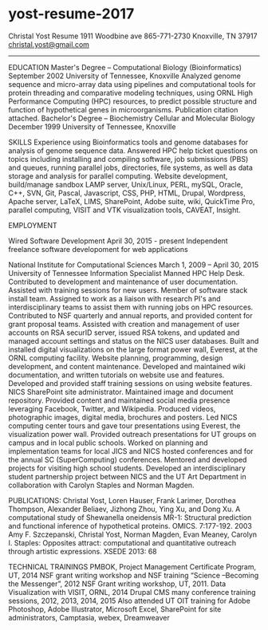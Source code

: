 # yost-resume-2017
Christal Yost Resume
1911 Woodbine ave 865-771-2730
Knoxville, TN 37917 christal.yost@gmail.com
____________________________________________________________________________________________________________
EDUCATION
Master's Degree – Computational Biology (Bioinformatics) September 2002
University of Tennessee, Knoxville
Analyzed genome sequence and micro-array data using pipelines and computational tools for protein threading
and comparative modeling techniques, using ORNL High Performance Computing (HPC) resources, to predict
possible structure and function of hypothetical genes in microorganisms. Publication citation attached.
Bachelor's Degree – Biochemistry Cellular and Molecular Biology December 1999
University of Tennessee, Knoxville

SKILLS
Experience using Bioinformatics tools and genome databases for analysis of genome sequence data. Answered
HPC help ticket questions on topics including installing and compiling software, job submissions (PBS) and
queues, running parallel jobs, directories, file systems, as well as data storage and analysis for parallel
computing. Website development, build/manage sandbox LAMP server, Unix/Linux, PERL, mySQL, Oracle,
C++, SVN, Git, Pascal, Javascript, CSS, PHP, HTML, Drupal, Wordpress, Apache server, LaTeX, LIMS,
SharePoint, Adobe suite, wiki, QuickTime Pro, parallel computing, VISIT and VTK visualization tools,
CAVEAT, Insight.

EMPLOYMENT

Wired Software Development   April 30, 2015 - present
Independent freelance software developoment for web applications

National Institute for Computational Sciences March 1, 2009 – April 30, 2015
University of Tennessee
Information Specialist
Manned HPC Help Desk. Contributed to development and maintenance of user documentation. Assisted with
training sessions for new users. Member of software stack install team. Assigned to work as a liaison with
research PI's and interdisciplinary teams to assist them with running jobs on HPC resources. Contributed to
NSF quarterly and annual reports, and provided content for grant proposal teams. Assisted with creation and
management of user accounts on RSA securID server, issued RSA tokens, and updated and managed account
settings and status on the NICS user databases. Built and installed digital visualizations on the large format
power wall, Everest, at the ORNL computing facility.
Website planning, programming, design development, and content maintenance. Developed and maintained
wiki documentation, and written tutorials on website use and features. Developed and provided staff training
sessions on using website features. NICS SharePoint site administrator. Maintained image and document
repository.
Provided content and maintained social media presence leveraging Facebook, Twitter, and Wikipedia.
Produced videos, photographic images, digital media, brochures and posters. Led NICS computing center
tours and gave tour presentations using Everest, the visualization power wall. Provided outreach presentations
for UT groups on campus and in local public schools. Worked on planning and implementation teams for local
JICS and NICS hosted conferences and for the annual SC (SuperComputing) conferences. Mentored and
developed projects for visiting high school students. Developed an interdisciplinary student partnership project
between NICS and the UT Art Department in collaboration with Carolyn Staples and Norman Magden.

PUBLICATIONS:
Christal Yost, Loren Hauser, Frank Larimer, Dorothea Thompson, Alexander Beliaev, Jizhong Zhou, Ying Xu,
and Dong Xu. A computational study of Shewanella oneidensis MR-1: Structural prediction and functional
inference of hypothetical proteins. OMICS. 7:177-192. 2003
Amy F. Szczepanski, Christal Yost, Norman Magden, Evan Meaney, Carolyn I. Staples: Opposites attract:
computational and quantitative outreach through artistic expressions. XSEDE 2013: 68

TECHNICAL TRAININGS
PMBOK, Project Management Certificate Program, UT, 2014
NSF grant writing workshop and NSF training “Science –Becoming the Messenger”, 2012
NSF Grant writing workshop, UT, 2011.
Data Visualization with VISIT, ORNL, 2014
Drupal CMS many conference training sessions, 2012, 2013, 2014, 2015
Also attended UT OIT training for Adobe Photoshop, Adobe Illustrator, Microsoft Excel, SharePoint for site
administrators, Camptasia, webex, Dreamweaver
